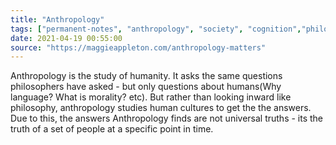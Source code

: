 ```yaml
---
title: "Anthropology"
tags: ["permanent-notes", "anthropology", "society", "cognition","philosophy" ]
date: 2021-04-19 00:55:00
source: "https://maggieappleton.com/anthropology-matters"
---
```


Anthropology is the study of humanity. It asks the same questions philosophers have asked - but only questions about humans(Why language? What is morality? etc). But rather than looking inward like philosophy, anthropology studies human cultures to get the the answers. Due to this, the answers Anthropology finds are not universal truths - its the truth of a set of people at a specific point in time.

